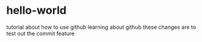 # hello-world
tutorial about how to use github
learning about github
these changes are to test out the commit feature
